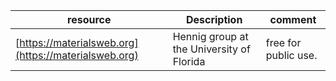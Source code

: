 resource | Description | comment
---|---|---
[https://materialsweb.org](https://materialsweb.org) | Hennig group at the University of Florida | free for public use. 
